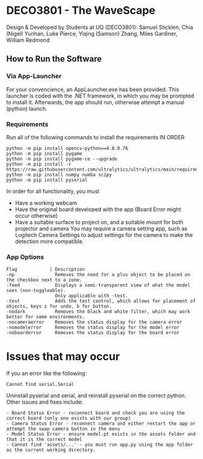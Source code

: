 # DECO3801 - The WaveScape
Design & Developed by Students at UQ (DECO3801):
Samuel Sticklen, Chia (Nigel) Yunhan, Luke Pierce, Yiqing (Samson) Zhang, Miles Gardiner, William Redmond

## How to Run the Software
### Via App-Launcher
For your convencience, an AppLauncher.exe has been provided. 
This launcher is coded with the .NET framework, in which you may be prompted to install it.
Afterwards, the app should run, otherwise attempt a manual (python) launch.

### Requirements
Run all of the following commands to install the requirements IN ORDER
```
python -m pip install opencv-python==4.8.0.76
python -m pip install pygame
python -m pip install pygame-ce --upgrade
python -m pip install -r https://raw.githubusercontent.com/ultralytics/ultralytics/main/requirements.txt
python -m pip install numpy numba scipy 
python -m pip install pyserial
```

In order for all functionality, you must 
- Have a working webcam
- Have the original board developed with the app (Board Error might occur otherwise)
- Have a suitable surface to project on, and a suitable mount for both projector and camera
You may require a camera setting app, such as Logitech Camera Settings to adjust settings for the camera to make
the detection more compatible.

### App Options
```
Flag            | Description
-np               Removes the need for a plus object to be placed on the checkbox next to a zone.
-feed             Displays a semi-transparent view of what the model sees (non-toggleable).
                  Only applicable with -test.
-test             Adds the test control, which allows for placement of objects, keys z for undo, b for button.
-nodark           Removes the black and white filter, which may work better for some environments.
-nocameraerror    Removes the status display for the camera error
-nomodelerror     Removes the status display for the model error
-noboarderror     Removes the status display for the board error
```
# Issues that may occur
If you an error like the following: 
```
Cannot find serial.Serial
```
Uninstall pyserial and serial, and reinstall pyserial on the correct python.
Other issues and fixes include:
```
- Board Status Error - reconnect board and check you are using the correct board (only one exists with our group)
- Camera Status Error - reconnect camera and either restart the app or attempt the swap camera button in the menu
- Model Status Error - ensure model.pt exists in the assets folder and that it is the correct model
- Cannot find 'assets/...' - you must run app.py using the app folder as the current working directory.
```
